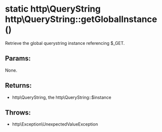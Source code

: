 # static http\QueryString http\QueryString::getGlobalInstance()

Retrieve the global querystring instance referencing $_GET.

## Params:

None.

## Returns:

* http\QueryString, the http\QueryString::$instance

## Throws:

* http\Exception\UnexpectedValueException
